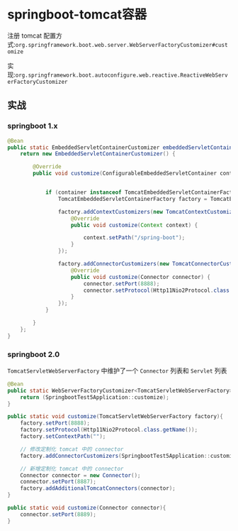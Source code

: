 # springboot-tomcat容器

注册 tomcat 配置方式:`org.springframework.boot.web.server.WebServerFactoryCustomizer#customize`

实现:`org.springframework.boot.autoconfigure.web.reactive.ReactiveWebServerFactoryCustomizer`

## 实战

### springboot 1.x

```java
@Bean
public static EmbeddedServletContainerCustomizer embeddedServletContainerCustomizer() {
    return new EmbeddedServletContainerCustomizer() {

        @Override
        public void customize(ConfigurableEmbeddedServletContainer container) {


            if (container instanceof TomcatEmbeddedServletContainerFactory) {
                TomcatEmbeddedServletContainerFactory factory = TomcatEmbeddedServletContainerFactory.class.cast(container);

                factory.addContextCustomizers(new TomcatContextCustomizer() {
                    @Override
                    public void customize(Context context) {

                        context.setPath("/spring-boot");
                    }
                });

                factory.addConnectorCustomizers(new TomcatConnectorCustomizer() {
                    @Override
                    public void customize(Connector connector) {
                        connector.setPort(8888);
                        connector.setProtocol(Http11Nio2Protocol.class.getName());
                    }
                });
            }

        }
    };
}
```



### springboot 2.0

`TomcatServletWebServerFactory` 中维护了一个 `Connector` 列表和 `Servlet` 列表

```java
@Bean
public static WebServerFactoryCustomizer<TomcatServletWebServerFactory> webServerFactory() {
    return (SpringbootTest5Application::customize);
}

public static void customize(TomcatServletWebServerFactory factory){
    factory.setPort(8888);
    factory.setProtocol(Http11Nio2Protocol.class.getName());
    factory.setContextPath("");

    // 修改定制化 tomcat 中的 connector
    factory.addConnectorCustomizers(SpringbootTest5Application::customize);

    // 新增定制化 tomcat 中的 connector
    Connector connector = new Connector();
    connector.setPort(8887);
    factory.addAdditionalTomcatConnectors(connector);
}

public static void customize(Connector connector){
    connector.setPort(8889);
}
```

